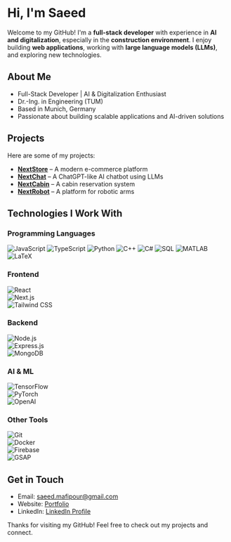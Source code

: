 # Hi, I'm Saeed

Welcome to my GitHub! I'm a **full-stack developer** with experience in **AI and digitalization**, especially in the **construction environment**. I enjoy building **web applications**, working with **large language models (LLMs)**, and exploring new technologies.

## About Me

- Full-Stack Developer | AI & Digitalization Enthusiast
- Dr.-Ing. in Engineering (TUM)
- Based in Munich, Germany
- Passionate about building scalable applications and AI-driven solutions

## Projects

Here are some of my projects:

- **[NextStore](https://next-store-app.vercel.app/)** – A modern e-commerce platform
- **[NextChat](https://next-chat-app.vercel.app/)** – A ChatGPT-like AI chatbot using LLMs
- **[NextCabin](https://next-cabin-app.vercel.app/)** – A cabin reservation system
- **[NextRobot](https://next-robot-app.vercel.app/)** – A platform for robotic arms

## Technologies I Work With

### **Programming Languages**

<div>
  <img src="https://img.shields.io/badge/JavaScript-F7DF1E?style=flat&logo=javascript&logoColor=black" alt="JavaScript" />  
  <img src="https://img.shields.io/badge/TypeScript-3178C6?style=flat&logo=typescript&logoColor=white" alt="TypeScript" />  
  <img src="https://img.shields.io/badge/Python-3776AB?style=flat&logo=python&logoColor=white" alt="Python" />  
  <img src="https://img.shields.io/badge/C++-00599C?style=flat&logo=c%2B%2B&logoColor=white" alt="C++" />  
  <img src="https://img.shields.io/badge/C%23-239120?style=flat&logo=c-sharp&logoColor=white" alt="C#" />  
  <img src="https://img.shields.io/badge/SQL-4479A1?style=flat&logo=postgresql&logoColor=white" alt="SQL" />  
  <img src="https://img.shields.io/badge/MATLAB-0076A8?style=flat&logo=matlab&logoColor=white" alt="MATLAB" />  
  <img src="https://img.shields.io/badge/LaTeX-008080?style=flat&logo=latex&logoColor=white" alt="LaTeX" />
</div>

### **Frontend**

![React](https://img.shields.io/badge/React-61DAFB?style=flat&logo=react&logoColor=black)  
 ![Next.js](https://img.shields.io/badge/Next.js-000000?style=flat&logo=next.js&logoColor=white)  
 ![Tailwind CSS](https://img.shields.io/badge/Tailwind_CSS-38B2AC?style=flat&logo=tailwind-css&logoColor=white)

### **Backend**

![Node.js](https://img.shields.io/badge/Node.js-339933?style=flat&logo=node.js&logoColor=white)  
 ![Express.js](https://img.shields.io/badge/Express.js-000000?style=flat&logo=express&logoColor=white)  
 ![MongoDB](https://img.shields.io/badge/MongoDB-47A248?style=flat&logo=mongodb&logoColor=white)

### **AI & ML**

![TensorFlow](https://img.shields.io/badge/TensorFlow-FF6F00?style=flat&logo=tensorflow&logoColor=white)  
 ![PyTorch](https://img.shields.io/badge/PyTorch-EE4C2C?style=flat&logo=pytorch&logoColor=white)  
 ![OpenAI](https://img.shields.io/badge/OpenAI-412991?style=flat&logo=openai&logoColor=white)

### **Other Tools**

![Git](https://img.shields.io/badge/Git-F05032?style=flat&logo=git&logoColor=white)  
 ![Docker](https://img.shields.io/badge/Docker-2496ED?style=flat&logo=docker&logoColor=white)  
 ![Firebase](https://img.shields.io/badge/Firebase-FFCA28?style=flat&logo=firebase&logoColor=black)  
 ![GSAP](https://img.shields.io/badge/GSAP-88CE02?style=flat&logo=greensock&logoColor=white)

## Get in Touch

- Email: saeed.mafipour@gmail.com
- Website: [Portfolio](https://portfolio-beta-roan-69.vercel.app/de)
- LinkedIn: [LinkedIn Profile](https://www.linkedin.com/in/saeed-mafipour/)

Thanks for visiting my GitHub! Feel free to check out my projects and connect.
